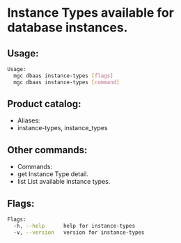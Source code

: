 # Instance Types available for database instances.

## Usage:
```bash
Usage:
  mgc dbaas instance-types [flags]
  mgc dbaas instance-types [command]
```

## Product catalog:
- Aliases:
- instance-types, instance_types

## Other commands:
- Commands:
- get         Instance Type detail.
- list        List available instance types.

## Flags:
```bash
Flags:
  -h, --help      help for instance-types
  -v, --version   version for instance-types
```

